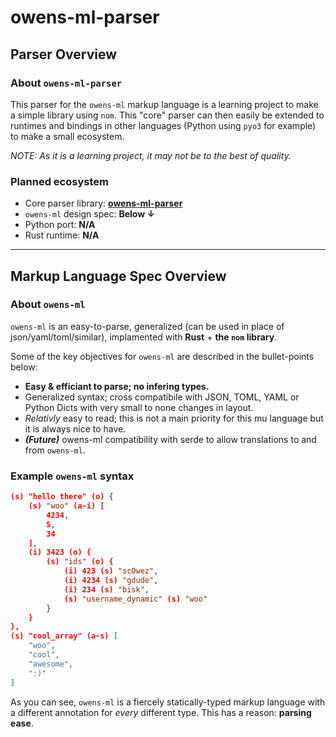 # owens-ml-parser

## Parser Overview

### About `owens-ml-parser`

This parser for the `owens-ml` markup language is a learning project to make a simple library using `nom`. This "core" parser can then easily be extended to runtimes and bindings in other languages (Python using `pyo3` for example) to make a small ecosystem.

*NOTE: As it is a learning project, it may not be to the best of quality.*

### Planned ecosystem

- Core parser library: **[owens-ml-parser](https://gitlab.com/scOwez/owens-ml-parser)**
- `owens-ml` design spec: **Below ↓**
- Python port: **N/A**
- Rust runtime: **N/A**

---

## Markup Language Spec Overview

### About `owens-ml`

`owens-ml` is an easy-to-parse, generalized (can be used in place of json/yaml/toml/similar), implamented with **Rust** + **the `nom` library**.

Some of the key objectives for `owens-ml` are described in the bullet-points below:

- **Easy & efficiant to parse; no infering types.**
- Generalized syntax; cross compatibile with JSON, TOML, YAML or Python Dicts with very small to none changes in layout.
- *Relativly* easy to read; this is not a main priority for this mu language but it is always nice to have.
- ***(Future)*** owens-ml compatibility with serde to allow translations to and from `owens-ml`.

### Example `owens-ml` syntax

```json
(s) "hello there" (o) {
    (s) "woo" (a-i) [
        4234,
        5,
        34
    ],
    (i) 3423 (o) {
        (s) "ids" (o) {
            (i) 423 (s) "scOwez",
            (i) 4234 (s) "gdude",
            (i) 234 (s) "bisk",
            (s) "username_dynamic" (s) "woo"
        }
    }
},
(s) "cool_array" (a-s) [
    "woo",
    "cool",
    "awesome",
    ":)"
]
```

As you can see, `owens-ml` is a fiercely statically-typed markup language with a different annotation for *every* different type. This has a reason: **parsing ease**.

